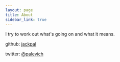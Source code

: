 ```yaml
---
layout: page
title: About
sidebar_link: true
---
```


I try to work out what's going on and what it means.

github: [jackpal](https://github.com/jackpal)

twitter: [@palevich](https://twitter.com/palevich)

